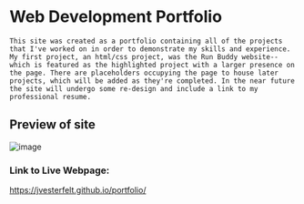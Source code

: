 # Web Development Portfolio

```
This site was created as a portfolio containing all of the projects that I've worked on in order to demonstrate my skills and experience. My first project, an html/css project, was the Run Buddy website--which is featured as the highlighted project with a larger presence on the page. There are placeholders occupying the page to house later projects, which will be added as they're completed. In the near future the site will undergo some re-design and include a link to my professional resume.

```

## Preview of site

![image](https://user-images.githubusercontent.com/81572838/118307609-2993f580-b4a8-11eb-9974-ed2b2827a178.png)


### Link to Live Webpage:
https://jvesterfelt.github.io/portfolio/
